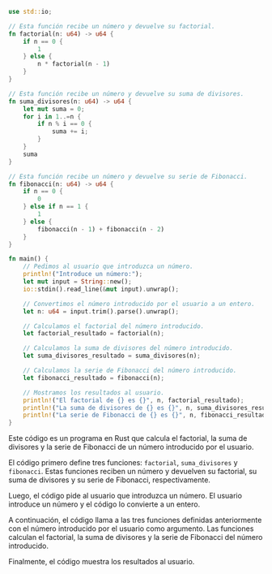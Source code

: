 ```rust
use std::io;

// Esta función recibe un número y devuelve su factorial.
fn factorial(n: u64) -> u64 {
    if n == 0 {
        1
    } else {
        n * factorial(n - 1)
    }
}

// Esta función recibe un número y devuelve su suma de divisores.
fn suma_divisores(n: u64) -> u64 {
    let mut suma = 0;
    for i in 1..=n {
        if n % i == 0 {
            suma += i;
        }
    }
    suma
}

// Esta función recibe un número y devuelve su serie de Fibonacci.
fn fibonacci(n: u64) -> u64 {
    if n == 0 {
        0
    } else if n == 1 {
        1
    } else {
        fibonacci(n - 1) + fibonacci(n - 2)
    }
}

fn main() {
    // Pedimos al usuario que introduzca un número.
    println!("Introduce un número:");
    let mut input = String::new();
    io::stdin().read_line(&mut input).unwrap();

    // Convertimos el número introducido por el usuario a un entero.
    let n: u64 = input.trim().parse().unwrap();

    // Calculamos el factorial del número introducido.
    let factorial_resultado = factorial(n);

    // Calculamos la suma de divisores del número introducido.
    let suma_divisores_resultado = suma_divisores(n);

    // Calculamos la serie de Fibonacci del número introducido.
    let fibonacci_resultado = fibonacci(n);

    // Mostramos los resultados al usuario.
    println!("El factorial de {} es {}", n, factorial_resultado);
    println!("La suma de divisores de {} es {}", n, suma_divisores_resultado);
    println!("La serie de Fibonacci de {} es {}", n, fibonacci_resultado);
}
```

Este código es un programa en Rust que calcula el factorial, la suma de divisores y la serie de Fibonacci de un número introducido por el usuario.

El código primero define tres funciones: `factorial`, `suma_divisores` y `fibonacci`. Estas funciones reciben un número y devuelven su factorial, su suma de divisores y su serie de Fibonacci, respectivamente.

Luego, el código pide al usuario que introduzca un número. El usuario introduce un número y el código lo convierte a un entero.

A continuación, el código llama a las tres funciones definidas anteriormente con el número introducido por el usuario como argumento. Las funciones calculan el factorial, la suma de divisores y la serie de Fibonacci del número introducido.

Finalmente, el código muestra los resultados al usuario.